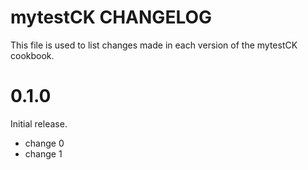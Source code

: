 # mytestCK CHANGELOG

This file is used to list changes made in each version of the mytestCK cookbook.

# 0.1.0

Initial release.

- change 0
- change 1

